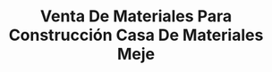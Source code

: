 ---
title: "Venta De Materiales Para Construcción Casa De Materiales Meje"
url: /zinacantepec/venta-de-materiales-para-construccion-casa-de-materiales-meje/
shop: comercio
---